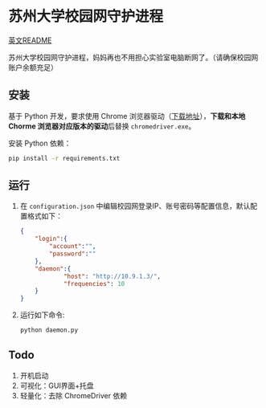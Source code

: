 # 苏州大学校园网守护进程

[英文README](README.en.md)

苏州大学校园网守护进程，妈妈再也不用担心实验室电脑断网了。（请确保校园网账户余额充足）

## 安装

基于 Python 开发，要求使用 Chrome 浏览器驱动（[下载地址](https://chromedriver.chromium.org/downloads)），**下载和本地 Chorme 浏览器对应版本的驱动**后替换 `chromedriver.exe`。

安装 Python 依赖：

```sh
pip install -r requirements.txt
```

## 运行
1. 在 `configuration.json` 中编辑校园网登录IP、账号密码等配置信息，默认配置格式如下：

    ```json
    {
        "login":{
            "account":"",
            "password":""
        },
        "daemon":{
                "host": "http://10.9.1.3/",
                "frequencies": 10
        }
    }
    ```

2. 运行如下命令:

    ```sh
    python daemon.py
    ```

## Todo
1. 开机启动
2. 可视化：GUI界面+托盘
3. 轻量化：去除 ChromeDriver 依赖

